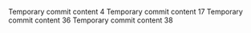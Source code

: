 Temporary commit content 4
Temporary commit content 17
Temporary commit content 36
Temporary commit content 38
